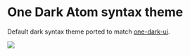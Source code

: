 # One Dark Atom syntax theme

Default dark syntax theme ported to match [one-dark-ui](https://github.com/atom/one-dark-ui).

![](https://s3.amazonaws.com/f.cl.ly/items/3k0n3I2j3t2Z0W3R3o0y/one-dark-atom.png)
